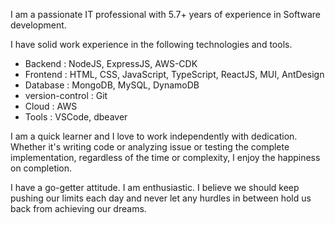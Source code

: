 I am a passionate IT professional with 5.7+ years of experience in Software development.

I have solid work experience in the following technologies and tools.

- Backend : NodeJS, ExpressJS, AWS-CDK
- Frontend : HTML, CSS, JavaScript, TypeScript, ReactJS, MUI, AntDesign
- Database : MongoDB, MySQL, DynamoDB
- version-control : Git
- Cloud : AWS
- Tools : VSCode, dbeaver

I am a quick learner and I love to work independently with dedication. Whether it's writing code or analyzing issue or testing the complete implementation, regardless of the time or complexity, I enjoy the happiness on completion.

I have a go-getter attitude. I am enthusiastic. I believe we should keep pushing our limits each day and never let any hurdles in between hold us back from achieving our dreams.
